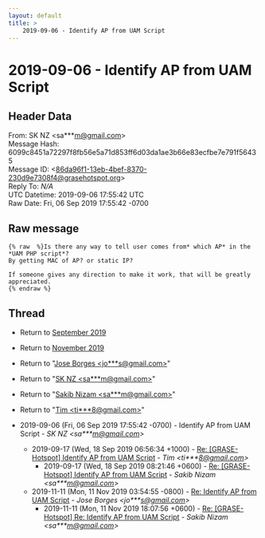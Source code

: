 ```yaml
---
layout: default
title: >
    2019-09-06 - Identify AP from UAM Script
---
```


# 2019-09-06 - Identify AP from UAM Script

## Header Data

From: SK NZ \<sa***m@gmail.com\><br>
Message Hash: 6099c8451a72297f8fb56e5a71d853ff6d03da1ae3b66e83ecfbe7e791f56435<br>
Message ID: \<86da96f1-13eb-4bef-8370-230d9e7308f4@grasehotspot.org\><br>
Reply To: _N/A_<br>
UTC Datetime: 2019-09-06 17:55:42 UTC<br>
Raw Date: Fri, 06 Sep 2019 17:55:42 -0700<br>

## Raw message

```
{% raw  %}Is there any way to tell user comes from* which AP* in the *UAM PHP script*? 
By getting MAC of AP? or static IP? 

If someone gives any direction to make it work, that will be greatly 
appreciated.
{% endraw %}
```

## Thread

+ Return to [September 2019](/archive/2019/09)
+ Return to [November 2019](/archive/2019/11)

+ Return to "[Jose Borges <jo***s<span>@</span>gmail.com>](/authors/jo___s_at_gmail_com)"
+ Return to "[SK NZ <sa***m<span>@</span>gmail.com>](/authors/sa___m_at_gmail_com)"
+ Return to "[Sakib Nizam <sa***m<span>@</span>gmail.com>](/authors/sa___m_at_gmail_com)"
+ Return to "[Tim <ti***8<span>@</span>gmail.com>](/authors/ti___8_at_gmail_com)"

+ 2019-09-06 (Fri, 06 Sep 2019 17:55:42 -0700) - Identify AP from UAM Script - _SK NZ \<sa***m@gmail.com\>_
  + 2019-09-17 (Wed, 18 Sep 2019 06:56:34 +1000) - [Re: [GRASE-Hotspot] Identify AP from UAM Script](/archive/2019/09/176c35783883e7350cbce4d3958013781b9143a84e8c0ddc645e4d6f6985bda0) - _Tim \<ti***8@gmail.com\>_
    + 2019-09-17 (Wed, 18 Sep 2019 08:21:46 +0600) - [Re: [GRASE-Hotspot] Identify AP from UAM Script](/archive/2019/09/0ecd379eda61c5a35a551cfde0853fd0980aa3fd909f15e2004a71afae771b94) - _Sakib Nizam \<sa***m@gmail.com\>_
  + 2019-11-11 (Mon, 11 Nov 2019 03:54:55 -0800) - [Re: Identify AP from UAM Script](/archive/2019/11/591d76b6d45b8f16e0b144e625f8e3557a85dc5f5426bac3617dfdc1b0f39e1a) - _Jose Borges \<jo***s@gmail.com\>_
    + 2019-11-11 (Mon, 11 Nov 2019 18:07:56 +0600) - [Re: [GRASE-Hotspot] Re: Identify AP from UAM Script](/archive/2019/11/0c79fc3c86945d8642e9b1dc33c2d7ab0bd55e635bb5b8e7a141dd42a9cca885) - _Sakib Nizam \<sa***m@gmail.com\>_

